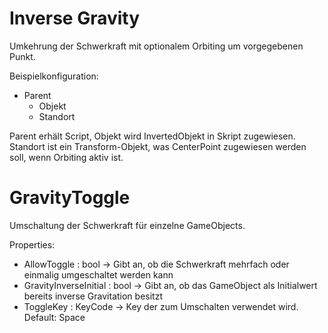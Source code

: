 # Inverse Gravity

Umkehrung der Schwerkraft mit optionalem Orbiting um vorgegebenen Punkt.

Beispielkonfiguration:

- Parent
    - Objekt
    - Standort

Parent erhält Script, Objekt wird InvertedObjekt in Skript zugewiesen.
Standort ist ein Transform-Objekt, was CenterPoint zugewiesen werden soll, wenn Orbiting aktiv ist.

# GravityToggle

Umschaltung der Schwerkraft für einzelne GameObjects.

Properties:

* AllowToggle : bool -> Gibt an, ob die Schwerkraft mehrfach oder einmalig umgeschaltet werden kann
* GravityInverseInitial : bool -> Gibt an, ob das GameObject als Initialwert bereits inverse Gravitation besitzt
* ToggleKey : KeyCode -> Key der zum Umschalten verwendet wird. Default: Space
